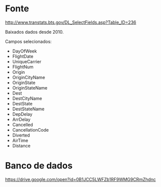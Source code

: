 
# Fonte

http://www.transtats.bts.gov/DL_SelectFields.asp?Table_ID=236

Baixados dados desde 2010.

Campos selecionados:

* DayOfWeek
* FlightDate
* UniqueCarrier
* FlightNum
* Origin
* OriginCityName
* OriginState
* OriginStateName
* Dest
* DestCityName
* DestState
* DestStateName
* DepDelay
* ArrDelay
* Cancelled
* CancellationCode
* Diverted
* AirTime
* Distance

# Banco de dados

https://drive.google.com/open?id=0B1JCC5LWFZb1RF9WMG9CRmZhdnc
